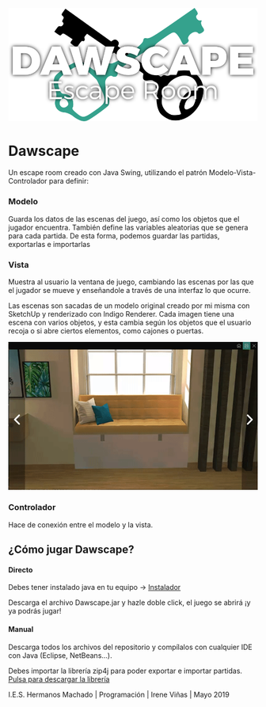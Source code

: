 ![Logo](img/Interfaz/titulo.png)

# Dawscape
Un escape room creado con Java Swing, utilizando el patrón Modelo-Vista-Controlador para definir:

### Modelo

Guarda los datos de las escenas del juego, así como los objetos que el jugador encuentra. También define las variables aleatorias que se genera para cada partida. De esta forma, podemos guardar las partidas, exportarlas e importarlas

### Vista

Muestra al usuario la ventana de juego, cambiando las escenas por las que el jugador se mueve y enseñandole a través de una interfaz lo que ocurre.

Las escenas son sacadas de un modelo original creado por mi misma con SketchUp y renderizado con Indigo Renderer. Cada imagen tiene una escena con varios objetos, y esta cambia según los objetos que el usuario recoja o si abre ciertos elementos, como cajones o puertas.

![Cajones en Acción](img/cajonesEnAccion.gif)

### Controlador

Hace de conexión entre el modelo y la vista.


## ¿Cómo jugar Dawscape?
#### Directo
Debes tener instalado java en tu equipo -> [Instalador](https://www.java.com/es/download/)

Descarga el archivo Dawscape.jar y hazle doble click, el juego se abrirá ¡y ya podrás jugar!

#### Manual
Descarga todos los archivos del repositorio y compílalos con cualquier IDE con Java (Eclipse, NetBeans...).

Debes importar la librería zip4j para poder exportar e importar partidas. [Pulsa para descargar la librería](zip4j-1.3.2.jar)


I.E.S. Hermanos Machado | Programación | Irene Viñas | Mayo 2019
